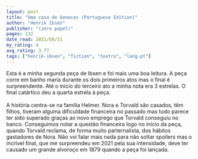 ```yaml
---
layout: post
title: "Uma casa de bonecas (Portuguese Edition)"
author: "Henrik Ibsen"
publisher: "(zero papel)"
pages: 132
date_read: 2021/08/31
my_rating: 4
avg_rating: 3.77
tags: ["henrik-ibsen", "fiction", "teatro", "lang-pt"]
---
```


Esta é a minha segunda peça de Ibsen e foi mais uma boa leitura. A peça corre em banho maria durante os dois primeiros atos mas o final é surpreendente. Até o início do terceiro ato a minha nota era 3 estrelas. O final catártico deu a quarta estrela à peça.<br/><br/>A história centra-se na família Helmer. Nora e Torvald são casados, têm filhos, tiveram alguma dificuldade financeira no passado mas tudo parece ter sido superado graças ao novo emprego que Torvald conseguiu no banco. Conseguimos notar a questão financeira logo no início da peça, quando Torvald reclama, de forma muito parternalista, dos hábitos gastadores de Nora. Não voi falar mais nada para não soltar spoilers mas o incrível final, que me surpreendeu em 2021 pela sua intensidade, deve ter causado um grande alvoroço em 1879 quando a peça foi lançada. 

